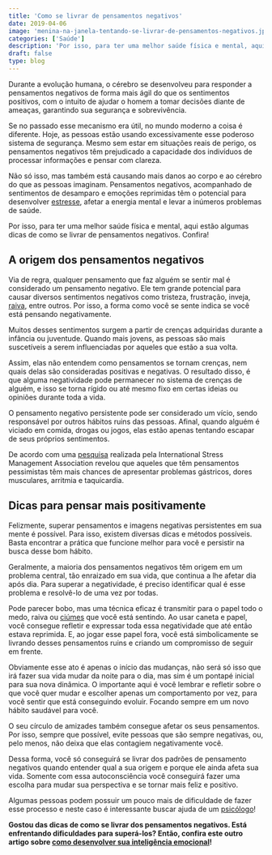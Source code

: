```yaml
---
title: 'Como se livrar de pensamentos negativos'
date: 2019-04-06
image: 'menina-na-janela-tentando-se-livrar-de-pensamentos-negativos.jpg'
categories: ['Saúde']
description: 'Por isso, para ter uma melhor saúde física e mental, aqui estão algumas dicas de como se livrar de pensamentos negativos. Confira!'
draft: false
type: blog
---
```


Durante a evolução humana, o cérebro se desenvolveu para responder a pensamentos negativos de forma mais ágil do que os sentimentos positivos, com o intuito de ajudar o homem a tomar decisões diante de ameaças, garantindo sua segurança e sobrevivência.

Se no passado esse mecanismo era útil, no mundo moderno a coisa é diferente. Hoje, as pessoas estão usando excessivamente esse poderoso sistema de segurança. Mesmo sem estar em situações reais de perigo, os pensamentos negativos têm prejudicado a capacidade dos indivíduos de processar informações e pensar com clareza.

Não só isso, mas também está causando mais danos ao corpo e ao cérebro do que as pessoas imaginam. Pensamentos negativos, acompanhado de sentimentos de desamparo e emoções reprimidas têm o potencial para desenvolver [estresse](/5-maneiras-de-se-controlar-o-estresse/), afetar a energia mental e levar a inúmeros problemas de saúde.

Por isso, para ter uma melhor saúde física e mental, aqui estão algumas dicas de como se livrar de pensamentos negativos. Confira!

## A origem dos pensamentos negativos

Via de regra, qualquer pensamento que faz alguém se sentir mal é considerado um pensamento negativo. Ele tem grande potencial para causar diversos sentimentos negativos como tristeza, frustração, inveja, [raiva](/como-controlar-a-raiva/), entre outros. Por isso, a forma como você se sente indica se você está pensando negativamente.

Muitos desses sentimentos surgem a partir de crenças adquiridas durante a infância ou juventude. Quando mais jovens, as pessoas são mais suscetíveis a serem influenciadas por aqueles que estão a sua volta.

Assim, elas não entendem como pensamentos se tornam crenças, nem quais delas são consideradas positivas e negativas. O resultado disso, é que alguma negatividade pode permanecer no sistema de crenças de alguém, e isso se torna rígido ou até mesmo fixo em certas ideias ou opiniões durante toda a vida.

O pensamento negativo persistente pode ser considerado um vício, sendo responsável por outros hábitos ruins das pessoas. Afinal, quando alguém é viciado em comida, drogas ou jogos, elas estão apenas tentando escapar de seus próprios sentimentos.

De acordo com uma [pesquisa](https://gauchazh.clicrbs.com.br/comportamento/noticia/2011/03/estudo-mostra-que-pensamento-negativo-faz-mal-a-saude-3236670.html) realizada pela International Stress Management Association revelou que aqueles que têm pensamentos pessimistas têm mais chances de apresentar problemas gástricos, dores musculares, arritmia e taquicardia.

## Dicas para pensar mais positivamente

Felizmente, superar pensamentos e imagens negativas persistentes em sua mente é possível. Para isso, existem diversas dicas e métodos possíveis. Basta encontrar a prática que funcione melhor para você e persistir na busca desse bom hábito.

Geralmente, a maioria dos pensamentos negativos têm origem em um problema central, tão enraizado em sua vida, que continua a lhe afetar dia após dia. Para superar a negatividade, é preciso identificar qual é esse problema e resolvê-lo de uma vez por todas.

Pode parecer bobo, mas uma técnica eficaz é transmitir para o papel todo o medo, raiva ou [ciúmes](/qual-o-limite-do-ciumes-saudavel/) que você está sentindo. Ao usar caneta e papel, você consegue refletir e expressar toda essa negatividade que até então estava reprimida. E, ao jogar esse papel fora, você está simbolicamente se livrando desses pensamentos ruins e criando um compromisso de seguir em frente.

Obviamente esse ato é apenas o início das mudanças, não será só isso que irá fazer sua vida mudar da noite para o dia, mas sim é um pontapé inicial para sua nova dinâmica. O importante aqui é você lembrar e refletir sobre o que você quer mudar e escolher apenas um comportamento por vez, para você sentir que está conseguindo evoluir. Focando sempre em um novo hábito saudável para você.

O seu círculo de amizades também consegue afetar os seus pensamentos. Por isso, sempre que possível, evite pessoas que são sempre negativas, ou, pelo menos, não deixa que elas contagiem negativamente você.

Dessa forma, você só conseguirá se livrar dos padrões de pensamento negativos quando entender qual a sua origem e porque ele ainda afeta sua vida. Somente com essa autoconsciência você conseguirá fazer uma escolha para mudar sua perspectiva e se tornar mais feliz e positivo.

Algumas pessoas podem possuir um pouco mais de dificuldade de fazer esse processo e neste caso é interessante buscar ajuda de um [psicólogo](/)!

**Gostou das dicas de como se livrar dos pensamentos negativos. Está enfrentando dificuldades para superá-los? Então, confira este outro artigo sobre [como desenvolver sua inteligência emocional](/desenvolver-inteligencia-emocional/)!**

